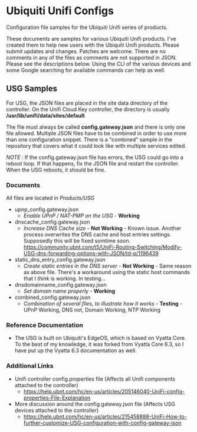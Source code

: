 # Ubiquiti Unifi Configs
Configuration file samples for the Ubiquiti Unifi series of products.

These documents are samples for various Ubiquiti Unifi products. I've created them to help new users with the Ubiquiti Unifi products. Please submit updates and changes. Patches are welcome. There are no comments in any of the files as comments are not supported in JSON. Please see the descriptions below. Using the CLI of the various devices and some Google searching for available commands can help as well.

## USG Samples

For USG, the JSON files are placed in the site data directory of the controller. On the Unifi Cloud Key controller, the directory is usually **/usr/lib/unifi/data/sites/default**

The file must always be called **config.gateway.json** and there is only one file allowed. Multiple JSON files have to be combined in order to use more than one configuration snippet. There is a "combined" sample in the repository that covers what it could look like with multiple services edited.

_NOTE_ : If the config.gateway.json file has errors, the USG could go into a reboot loop. If that happens, fix the JSON file and restart the controller. When the USG reboots, it should be fine.

### Documents

All files are located in *Products/USG*

- upnp_config.gateway.json
  - _Enable UPnP / NAT-PMP on the USG_ - **Working**
- dnscache_config.gateway.json
  - _Increase DNS Cache size_ - **Not Working** - Known issue. Another process overwrites the DNS cache and host entries settings. Supposedly this will be fixed somtime soon. <https://community.ubnt.com/t5/UniFi-Routing-Switching/Modify-USG-dns-forwarding-options-with-JSON/td-p/1196439>
- static_dns_entry_config.gateway.json 
  - _Create static entries in the DNS server_ - **Not Working** - Same reason as above file. There's a workaround using the static host commands that I _think_ is working. In testing...
- dnsdomainname_config.gateway.json 
  - _Set domain name properly_ - **Working**
- combined_config.gateway.json
  - _Combination of several files, to illustrate how it works_ - **Testing** - UPnP Working, DNS not, Domain Working, NTP Working

### Reference Documentation

- The USG is built on Ubiquiti's EdgeOS, which is based on Vyatta Core. To the best of my knowledge, it was forked from Vyatta Core 6.3, so I have put up the Vyatta 6.3 documentation as well. 

### Additional Links

- Unifi controller config.properties file (Affects all Unifi components attached to the controller)
  - <https://help.ubnt.com/hc/en-us/articles/205146040-UniFi-config-properties-File-Explanation>
- More discussion around the config.gateway.json file (Affects USG devices attached to the controller)
  - <https://help.ubnt.com/hc/en-us/articles/215458888-UniFi-How-to-further-customize-USG-configuration-with-config-gateway-json>

